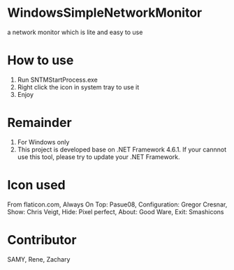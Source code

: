 # WindowsSimpleNetworkMonitor
a network monitor which is lite and easy to use

# How to use
1. Run SNTMStartProcess.exe
2. Right click the icon in system tray to use it
3. Enjoy

# Remainder
1. For Windows only
2. This project is developed base on .NET Framework 4.6.1. If your cannnot use this tool, please try to update your .NET Framework.

# Icon used
From flaticon.com,
Always On Top: Pasue08,
Configuration: Gregor Cresnar,
Show: Chris Veigt,
Hide: Pixel perfect,
About: Good Ware,
Exit: Smashicons

# Contributor
SAMY,
Rene,
Zachary

